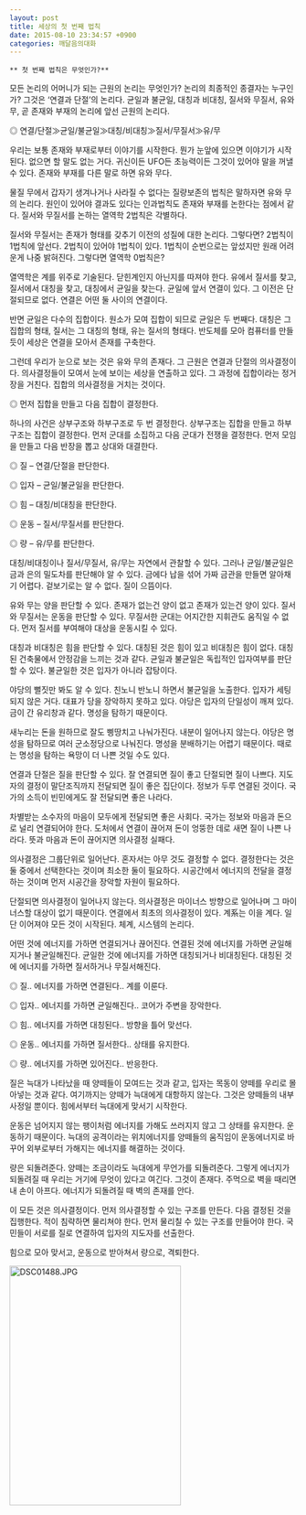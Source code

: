 ```yaml
---
layout: post
title: 세상의 첫 번째 법칙
date: 2015-08-10 23:34:57 +0900
categories: 깨달음의대화
---
```

 

    ** 첫 번째 법칙은 무엇인가?** 

  


모든 논리의 어머니가 되는 근원의 논리는 무엇인가? 논리의 최종적인 종결자는 누구인가? 그것은 ‘연결과 단절’의 논리다. 균일과 불균일, 대칭과 비대칭, 질서와 무질서, 유와 무, 곧 존재와 부재의 논리에 앞선 근원의 논리다. 

  


◎ 연결/단절≫균일/불균일≫대칭/비대칭≫질서/무질서≫유/무 

  


우리는 보통 존재와 부재로부터 이야기를 시작한다. 뭔가 눈앞에 있으면 이야기가 시작된다. 없으면 할 말도 없는 거다. 귀신이든 UFO든 초능력이든 그것이 있어야 말을 꺼낼 수 있다. 존재와 부재를 다른 말로 하면 유와 무다. 

  


물질 무에서 갑자기 생겨나거나 사라질 수 없다는 질량보존의 법칙은 말하자면 유와 무의 논리다. 원인이 있어야 결과도 있다는 인과법칙도 존재와 부재를 논한다는 점에서 같다. 질서와 무질서를 논하는 열역학 2법칙은 각별하다. 

  


질서와 무질서는 존재가 형태를 갖추기 이전의 성질에 대한 논리다. 그렇다면? 2법칙이 1법칙에 앞선다. 2법칙이 있어야 1법칙이 있다. 1법칙이 순번으로는 앞섰지만 원래 어려운게 나중 밝혀진다. 그렇다면 열역학 0법칙은? 

  


열역학은 계를 위주로 기술된다. 닫힌계인지 아닌지를 따져야 한다. 유에서 질서를 찾고, 질서에서 대칭을 찾고, 대칭에서 균일을 찾는다. 균일에 앞서 연결이 있다. 그 이전은 단절되므로 없다. 연결은 어떤 둘 사이의 연결이다. 

  


반면 균일은 다수의 집합이다. 원소가 모여 집합이 되므로 균일은 두 번째다. 대칭은 그 집합의 형태, 질서는 그 대칭의 형태, 유는 질서의 형태다. 반도체를 모아 컴퓨터를 만들듯이 세상은 연결을 모아서 존재를 구축한다. 

  


그런데 우리가 눈으로 보는 것은 유와 무의 존재다. 그 근원은 연결과 단절의 의사결정이다. 의사결정들이 모여서 눈에 보이는 세상을 연출하고 있다. 그 과정에 집합이라는 정거장을 거친다. 집합의 의사결정을 거치는 것이다. 

  


◎ 먼저 집합을 만들고 다음 집합이 결정한다. 

  


하나의 사건은 상부구조와 하부구조로 두 번 결정한다. 상부구조는 집합을 만들고 하부구조는 집합이 결정한다. 먼저 군대를 소집하고 다음 군대가 전쟁을 결정한다. 먼저 모임을 만들고 다음 반장을 뽑고 상대와 대결한다. 

  


◎ 질 – 연결/단절을 판단한다.  
      
◎ 입자 – 균일/불균일을 판단한다.  
      
◎ 힘 – 대칭/비대칭을 판단한다.  
      
◎ 운동 – 질서/무질서를 판단한다.  
      
◎ 량 – 유/무를 판단한다. 

  


대칭/비대칭이나 질서/무질서, 유/무는 자연에서 관찰할 수 있다. 그러나 균일/불균일은 금과 은의 밀도차를 판단해야 알 수 있다. 금에다 납을 섞어 가짜 금관을 만들면 알아채기 어렵다. 겉보기로는 알 수 없다. 질이 으뜸이다. 

  


유와 무는 양을 판단할 수 있다. 존재가 없는건 양이 없고 존재가 있는건 양이 있다. 질서와 무질서는 운동을 판단할 수 있다. 무질서한 군대는 어지간한 지휘관도 움직일 수 없다. 먼저 질서를 부여해야 대상을 운동시킬 수 있다. 

  


대칭과 비대칭은 힘을 판단할 수 있다. 대칭된 것은 힘이 있고 비대칭은 힘이 없다. 대칭된 건축물에서 안정감을 느끼는 것과 같다. 균일과 불균일은 독립적인 입자여부를 판단할 수 있다. 불균일한 것은 입자가 아니라 잡탕이다. 

  


야당의 뻘짓만 봐도 알 수 있다. 친노니 반노니 하면서 불균일을 노출한다. 입자가 세팅되지 않은 거다. 대표가 당을 장악하지 못하고 있다. 야당은 입자의 단일성이 깨져 있다. 금이 간 유리창과 같다. 명성을 탐하기 때문이다. 

  


새누리는 돈을 원하므로 잘도 삥땅치고 나눠가진다. 내분이 일어나지 않는다. 야당은 명성을 탐하므로 여러 군소정당으로 나눠진다. 명성을 분배하기는 어렵기 때문이다. 때로는 명성을 탐하는 욕망이 더 나쁜 것일 수도 있다. 

  


연결과 단절은 질을 판단할 수 있다. 잘 연결되면 질이 좋고 단절되면 질이 나쁘다. 지도자의 결정이 말단조직까지 전달되면 질이 좋은 집단이다. 정보가 두루 연결된 것이다. 국가의 소득이 빈민에게도 잘 전달되면 좋은 나라다. 

  


차별받는 소수자의 마음이 모두에게 전달되면 좋은 사회다. 국가는 정보와 마음과 돈으로 널리 연결되어야 한다. 도처에서 연결이 끊어져 돈이 엉뚱한 데로 새면 질이 나쁜 나라다. 뜻과 마음과 돈이 끊어지면 의사결정 실패다. 

  


의사결정은 그룹단위로 일어난다. 혼자서는 아무 것도 결정할 수 없다. 결정한다는 것은 둘 중에서 선택한다는 것이며 최소한 둘이 필요하다. 시공간에서 에너지의 전달을 결정하는 것이며 먼저 시공간을 장악할 자원이 필요하다. 

  


단절되면 의사결정이 일어나지 않는다. 의사결정은 마이너스 방향으로 일어나며 그 마이너스할 대상이 없기 때문이다. 연결에서 최초의 의사결정이 있다. 계系는 이을 계다. 일단 이어져야 모든 것이 시작된다. 체계, 시스템의 논리다. 

  


어떤 것에 에너지를 가하면 연결되거나 끊어진다. 연결된 것에 에너지를 가하면 균일해지거나 불균일해진다. 균일한 것에 에너지를 가하면 대칭되거나 비대칭된다. 대칭된 것에 에너지를 가하면 질서하거나 무질서해진다. 

  


◎ 질.. 에너지를 가하면 연결된다.. 계를 이룬다.   
     
◎ 입자.. 에너지를 가하면 균일해진다.. 코어가 주변을 장악한다.   
     
◎ 힘.. 에너지를 가하면 대칭된다.. 방향을 틀어 맞선다.   
     
◎ 운동.. 에너지를 가하면 질서한다.. 상태를 유지한다.  
     
◎ 량.. 에너지를 가하면 있어진다.. 반응한다. 

  


질은 늑대가 나타났을 때 양떼들이 모여드는 것과 같고, 입자는 목동이 양떼를 우리로 몰아넣는 것과 같다. 여기까지는 양떼가 늑대에게 대항하지 않는다. 그것은 양떼들의 내부사정일 뿐이다. 힘에서부터 늑대에게 맞서기 시작한다. 

  


운동은 넘어지지 않는 팽이처럼 에너지를 가해도 쓰러지지 않고 그 상태를 유지한다. 운동하기 때문이다. 늑대의 공격이라는 위치에너지를 양떼들의 움직임이 운동에너지로 바꾸어 외부로부터 가해지는 에너지를 해결하는 것이다. 

  


량은 되돌려준다. 양떼는 조금이라도 늑대에게 무언가를 되돌려준다. 그렇게 에너지가 되돌려질 때 우리는 거기에 무엇이 있다고 여긴다. 그것이 존재다. 주먹으로 벽을 때리면 내 손이 아프다. 에너지가 되돌려질 때 벽의 존재를 안다. 

  


이 모든 것은 의사결정이다. 먼저 의사결정할 수 있는 구조를 만든다. 다음 결정된 것을 집행한다. 적이 침략하면 물리쳐야 한다. 먼저 물리칠 수 있는 구조를 만들어야 한다. 국민들이 서로를 질로 연결하여 입자의 지도자를 선출한다. 

  


힘으로 모아 맞서고, 운동으로 받아쳐서 량으로, 격퇴한다. 

  



 <img src="assets/attach/images/198/415/613/DSC01488.JPG" alt="DSC01488.JPG" width="300" height="419" />
